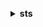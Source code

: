 **<details ><summary style="color:none;">sts</summary><blockquote>**

- **<details><summary style="color:none;"><b><u>assume-role</b></u></summary><blockquote>**

  * **<p style="color:none;">--role-arn</p>**
  * **<p style="color:none;">--role-session-name</p>**
  * **<p style="color:none;">--policy-arns</p>**
  * **<p style="color:none;">--policy</p>**
  * **<p style="color:none;">--duration-seconds</p>**
  * **<p style="color:none;">--tags</p>**
  * **<p style="color:none;">--transitive-tag-keys</p>**
  * **<p style="color:none;">--external-id</p>**
  * **<p style="color:none;">--serial-number</p>**
  * **<p style="color:none;">--token-code</p>**
  * **<p style="color:none;">--source-identity</p>**
  * **<p style="color:none;">--cli-input-json</p>**
  * **<p style="color:none;">--cli-input-yaml</p>**
  * **<p style="color:none;">--generate-cli-skeleton</p>**

  </br>

  <p style="color:red;">Description</p>

  </br>

  ## **Examples**

  ```bash

  ```
  ```json

  ```

  </br>

- **<details><summary style="color:none;"><b><u>assume-role-with-saml</b></u></summary><blockquote>**

  * **<p style="color:none;">--role-arn</p>**
  * **<p style="color:none;">--principal-arn</p>**
  * **<p style="color:none;">--saml-assertion</p>**
  * **<p style="color:none;">--policy-arns</p>**
  * **<p style="color:none;">--policy</p>**
  * **<p style="color:none;">--duration-seconds</p>**
  * **<p style="color:none;">--cli-input-json</p>**
  * **<p style="color:none;">--cli-input-yaml</p>**
  * **<p style="color:none;">--generate-cli-skeleton</p>**

  </br>

  <p style="color:red;">Description</p>

  </br>

  ## **Examples**

  ```bash

  ```
  ```json

  ```

  </br>

- **<details><summary style="color:none;"><b><u>assume-role-with-web-identity</b></u></summary><blockquote>**

  * **<p style="color:none;">--role-arn</p>**
  * **<p style="color:none;">--role-session-name</p>**
  * **<p style="color:none;">--web-identity-token</p>**
  * **<p style="color:none;">--provider-id</p>**
  * **<p style="color:none;">--policy-arns</p>**
  * **<p style="color:none;">--policy</p>**
  * **<p style="color:none;">--duration-seconds</p>**
  * **<p style="color:none;">--cli-input-json</p>**
  * **<p style="color:none;">--cli-input-yaml</p>**
  * **<p style="color:none;">--generate-cli-skeleton</p>**

  </br>

  <p style="color:red;">Description</p>

  </br>

  ## **Examples**

  ```bash

  ```
  ```json

  ```

  </br>

- **<details><summary style="color:none;"><b><u>decode-authorization-message</b></u></summary><blockquote>**

  * **<p style="color:none;">--encoded-message</p>**
  * **<p style="color:none;">--cli-input-json</p>**
  * **<p style="color:none;">--cli-input-yaml</p>**
  * **<p style="color:none;">--generate-cli-skeleton</p>**

  </br>

  <p style="color:red;">Description</p>

  </br>

  ## **Examples**

  ```bash

  ```
  ```json

  ```

  </br>

- **<details><summary style="color:none;"><b><u>get-access-key-info</b></u></summary><blockquote>**

  * **<p style="color:none;">--access-key-id</p>**
  * **<p style="color:none;">--cli-input-json</p>**
  * **<p style="color:none;">--cli-input-yaml</p>**
  * **<p style="color:none;">--generate-cli-skeleton</p>**

  </br>

  <p style="color:red;">Description</p>

  </br>

  ## **Examples**

  ```bash

  ```
  ```json

  ```

  </br>

- **<details><summary style="color:none;"><b><u>get-caller-identity</b></u></summary><blockquote>**

  * **<p style="color:none;">--cli-input-json</p>**
  * **<p style="color:none;">--cli-input-yaml</p>**
  * **<p style="color:none;">--generate-cli-skeleton</p>**

  </br>

  <p style="color:red;">Description</p>

  </br>

  ## **Examples**

  ```bash

  ```
  ```json

  ```

  </br>

- **<details><summary style="color:none;"><b><u>get-federation-token</b></u></summary><blockquote>**

  * **<p style="color:none;">--name</p>**
  * **<p style="color:none;">--policy</p>**
  * **<p style="color:none;">--policy-arns</p>**
  * **<p style="color:none;">--duration-seconds</p>**
  * **<p style="color:none;">--tags</p>**
  * **<p style="color:none;">--cli-input-json</p>**
  * **<p style="color:none;">--cli-input-yaml</p>**
  * **<p style="color:none;">--generate-cli-skeleton</p>**

  </br>

  <p style="color:red;">Description</p>

  </br>

  ## **Examples**

  ```bash

  ```
  ```json

  ```

  </br>

- **<details><summary style="color:none;"><b><u>get-session-token</b></u></summary><blockquote>**

  * **<p style="color:none;">--duration-seconds</p>**
  * **<p style="color:none;">--serial-number</p>**
  * **<p style="color:none;">--token-code</p>**
  * **<p style="color:none;">--cli-input-json</p>**
  * **<p style="color:none;">--cli-input-yaml</p>**
  * **<p style="color:none;">--generate-cli-skeleton</p>**

  </br>

  <p style="color:red;">Description</p>

  </br>

  ## **Examples**

  ```bash

  ```
  ```json

  ```

  </br>

- **<details><summary style="color:none;"><b><u>help</b></u></summary><blockquote>**

  * **<p style="color:none;"></p>**

  </br>

  <p style="color:red;">Description</p>

  </br>

  ## **Examples**

  ```bash

  ```
  ```json

  ```

  </br>

</blockquote></details>
</blockquote></details>
</blockquote></details>
</blockquote></details>
</blockquote></details>
</blockquote></details>
</blockquote></details>
</blockquote></details>
</blockquote></details>
</blockquote></details>
